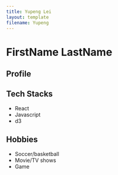 ```yaml
---
title: Yupeng Lei
layout: template
filename: Yupeng
---
```


# FirstName LastName

<!-- ![profilePicture](*your-URL*.png) -->

## Profile

<!-- Short description about you -->

## Tech Stacks

- React
- Javascript
- d3

## Hobbies

- Soccer/basketball
- Movie/TV shows
- Game
